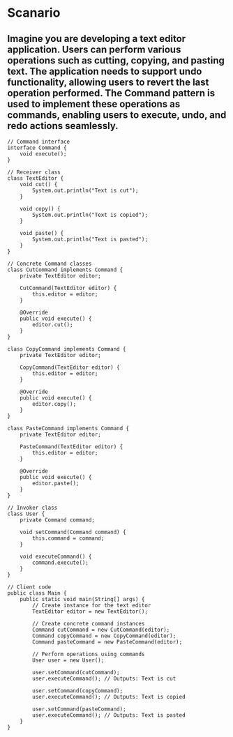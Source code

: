 # Scanario
## Imagine you are developing a text editor application. Users can perform various operations such as cutting, copying, and pasting text. The application needs to support undo functionality, allowing users to revert the last operation performed. The Command pattern is used to implement these operations as commands, enabling users to execute, undo, and redo actions seamlessly.
~~~
// Command interface
interface Command {
    void execute();
}

// Receiver class
class TextEditor {
    void cut() {
        System.out.println("Text is cut");
    }

    void copy() {
        System.out.println("Text is copied");
    }

    void paste() {
        System.out.println("Text is pasted");
    }
}

// Concrete Command classes
class CutCommand implements Command {
    private TextEditor editor;

    CutCommand(TextEditor editor) {
        this.editor = editor;
    }

    @Override
    public void execute() {
        editor.cut();
    }
}

class CopyCommand implements Command {
    private TextEditor editor;

    CopyCommand(TextEditor editor) {
        this.editor = editor;
    }

    @Override
    public void execute() {
        editor.copy();
    }
}

class PasteCommand implements Command {
    private TextEditor editor;

    PasteCommand(TextEditor editor) {
        this.editor = editor;
    }

    @Override
    public void execute() {
        editor.paste();
    }
}

// Invoker class
class User {
    private Command command;

    void setCommand(Command command) {
        this.command = command;
    }

    void executeCommand() {
        command.execute();
    }
}

// Client code
public class Main {
    public static void main(String[] args) {
        // Create instance for the text editor
        TextEditor editor = new TextEditor();

        // Create concrete command instances
        Command cutCommand = new CutCommand(editor);
        Command copyCommand = new CopyCommand(editor);
        Command pasteCommand = new PasteCommand(editor);

        // Perform operations using commands
        User user = new User();

        user.setCommand(cutCommand);
        user.executeCommand(); // Outputs: Text is cut

        user.setCommand(copyCommand);
        user.executeCommand(); // Outputs: Text is copied

        user.setCommand(pasteCommand);
        user.executeCommand(); // Outputs: Text is pasted
    }
}
~~~
